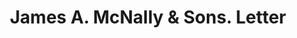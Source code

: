 ---
doi: 10.7916/D8S19DMZ
date_other: '1901'
date_other_textual: '1901'
form: correspondence
genre:
- Letters (correspondence)
name:
- James A. McNally & Sons
object_in_context_url: https://biggert.cul.columbia.edu/items/view/ave_biggert_01475
subject_hierarchical_geographic:
- Pittsburgh, Pennsylvania, United States
subject_name:
- James A. McNally & Sons
title: James A. McNally & Sons. Letter
sort_title: James A. McNally & Sons. Letter
call_number: ave_biggert_01475
coordinates:
- 40.439722222222215,-79.97638888888889
pid: ave_biggert_01475
identifiers: ave_biggert_01475
thumbnail: https://derivativo-2.library.columbia.edu/iiif/2/ldpd:344020/full/!256,256/0/native.jpg
permalink: "/items/ave_biggert_01475/"
layout: iiif-image-page
---